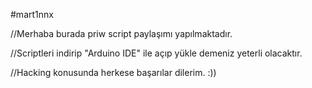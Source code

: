#mart1nnx

//Merhaba burada priw script paylaşımı yapılmaktadır.

//Scriptleri indirip "Arduino IDE" ile açıp yükle demeniz yeterli olacaktır.

//Hacking konusunda herkese başarılar dilerim. :))
